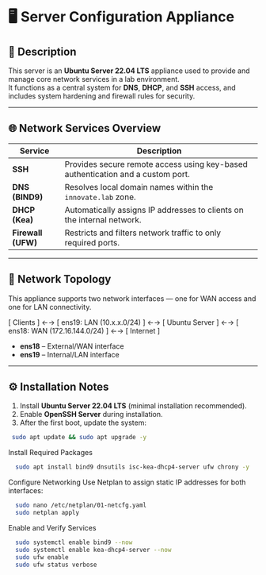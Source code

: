 # 🖥️ Server Configuration Appliance

## 📘 Description
This server is an **Ubuntu Server 22.04 LTS** appliance used to provide and manage core network services in a lab environment.  
It functions as a central system for **DNS**, **DHCP**, and **SSH** access, and includes system hardening and firewall rules for security.

---

## 🌐 Network Services Overview
| Service | Description |
|----------|-------------|
| **SSH** | Provides secure remote access using key-based authentication and a custom port. |
| **DNS (BIND9)** | Resolves local domain names within the `innovate.lab` zone. |
| **DHCP (Kea)** | Automatically assigns IP addresses to clients on the internal network. |
| **Firewall (UFW)** | Restricts and filters network traffic to only required ports. |

---

## 🧭 Network Topology
This appliance supports two network interfaces — one for WAN access and one for LAN connectivity.

[ Clients ] ←→ [ ens19: LAN (10.x.x.0/24) ] ←→ [ Ubuntu Server ] ←→ [ ens18: WAN (172.16.144.0/24) ] ←→ [ Internet ]


- **ens18** – External/WAN interface  
- **ens19** – Internal/LAN interface  

---

## ⚙️ Installation Notes
1. Install **Ubuntu Server 22.04 LTS** (minimal installation recommended).  
2. Enable **OpenSSH Server** during installation.  
3. After the first boot, update the system:
 ```bash
  sudo apt update && sudo apt upgrade -y
```

Install Required Packages
```bash
  sudo apt install bind9 dnsutils isc-kea-dhcp4-server ufw chrony -y
```

Configure Networking
Use Netplan to assign static IP addresses for both interfaces:
```bash
  sudo nano /etc/netplan/01-netcfg.yaml
  sudo netplan apply
```

Enable and Verify Services
```bash
  sudo systemctl enable bind9 --now
  sudo systemctl enable kea-dhcp4-server --now
  sudo ufw enable
  sudo ufw status verbose
```
